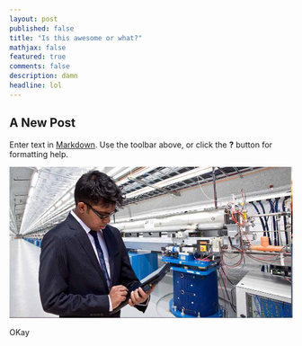```yaml
---
layout: post
published: false
title: "Is this awesome or what?"
mathjax: false
featured: true
comments: false
description: damn
headline: lol
---
```


## A New Post

Enter text in [Markdown](http://daringfireball.net/projects/markdown/). Use the toolbar above, or click the **?** button for formatting help.

![Hossain-Mohd-Faysal.jpg](/images/Hossain-Mohd-Faysal.jpg)

OKay